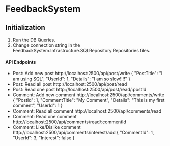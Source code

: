 # FeedbackSystem

## Initialization

1. Run the DB Queries.
2. Change connection string in the FeedbackSystem.Infrastructure.SQLRepository.Repositories files.

#### API Endpoints
- Post: Add new post http://localhost:2500/api/post/write
    {
    "PostTitle": "I am using SQL",
    "UserId": 1,
    "Details": "I am so slow!!!!"
    }
- Post: Read all post http://localhost:2500/api/post/read
- Post: Read one post http://localhost:2500/api/post/read/:postId
- Comment: Add new comment http://localhost:2500/api/comments/write
    {
    "PostId": 1,
    "CommentTitle": "My Comment",
    "Details": "This is my first comment",
    "UserId": 1
    }
- Comment: Read all comment http://localhost:2500/api/comments/read
- Comment: Read one comment http://localhost:2500/api/comments/read/:commentId
- Comment: Like/Dislike comment http://localhost:2500/api/comments/interest/add
    {
    "CommentId": 1,
    "UserId": 3,
    "Interest": false
    }
    
